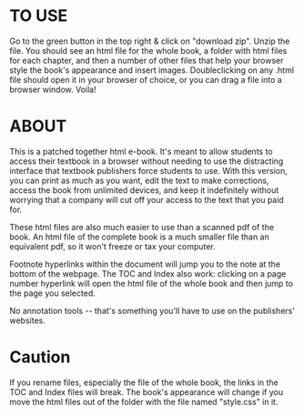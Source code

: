 # TO USE

Go to the green button in the top right & click on "download zip". Unzip the file. You should see an html file for the whole book, a folder with html files for each chapter, and then a number of other files that help your browser style the book's appearance and insert images.
Doubleclicking on any .html file should open it in your browser of choice, or you can drag a file into a browser window. Voila!

# ABOUT

This is a patched together html e-book. It's meant to allow students to access their textbook in a browser without needing to use the distracting interface that textbook publishers force students to use. With this version, you can print as much as you want, edit the text to make corrections, access the book from unlimited devices, and keep it indefinitely without worrying that a company will cut off your access to the text that you paid for.

These html files are also much easier to use than a scanned pdf of the book. An html file of the complete book is a much smaller file than an equivalent pdf, so it won't freeze or tax your computer.

Footnote hyperlinks within the document will jump you to the note at the bottom of the webpage. The TOC and Index also work: clicking on a page number hyperlink will open the html file of the whole book and then jump to the page you selected.  

No annotation tools -- that's something you'll have to use on the publishers' websites.

# Caution

If you rename files, especially the file of the whole book, the links in the TOC and Index files will break.
The book's appearance will change if you move the html files out of the folder with the file named "style.css" in it.
